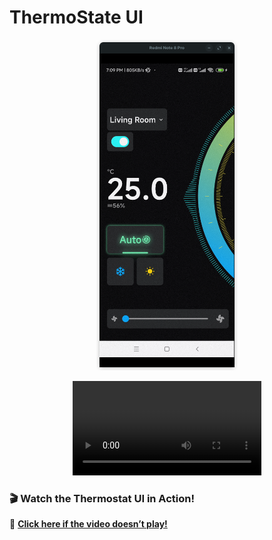 # ThermoState UI

<p align="center">
  <img src="image.png" width="45%" />
</p>

<p align="center">
  <video width="60%" controls>
    <source src="https://github.com/Mhmd-SHA/ThermoState-UI/thermo_state.mp4" type="video/mp4">
    Your browser does not support the video tag.
  </video>
</p>

### 🎬 Watch the Thermostat UI in Action!
🔗 **[Click here if the video doesn’t play!](https://github.com/Mhmd-SHA/ThermoState-UI/raw/master/thermo_state.mp4)**
